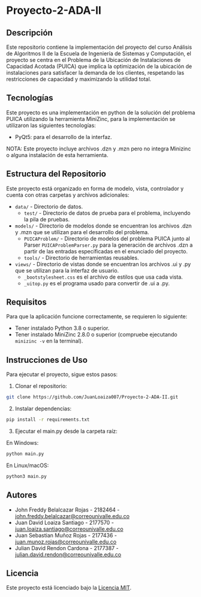 # Proyecto-2-ADA-II

## Descripción

Este repositorio contiene la implementación del proyecto del curso Análisis de Algoritmos II de la Escuela de Ingeniería de Sistemas y Computación, el proyecto se centra en el Problema de la Ubicación de Instalaciones de Capacidad Acotada (PUICA) que implica la optimización de la ubicación de instalaciones para satisfacer la demanda de los clientes, respetando las restricciones de capacidad y maximizando la utilidad total.

## Tecnologías

Este proyecto es una implementación en python de la solución del problema PUICA utilizando la herramienta MiniZinc, para la implementación se utilizaron las siguientes tecnologías:

- PyQt5: para el desarrollo de la interfaz.

NOTA: Este proyecto incluye archivos .dzn y .mzn pero no integra Minizinc o alguna instalación de esta herramienta.

## Estructura del Repositorio

Este proyecto está organizado en forma de modelo, vista, controlador y cuenta con otras carpetas y archivos adicionales:

- `data/` - Directorio de datos.
  - `test/` - Directorio de datos de prueba para el problema, incluyendo la pila de pruebas.
- `models/` - Directorio de modelos donde se encuentran los archivos .dzn y .mzn que se utilizan para el desarrollo del problema.
  - `PUICAProblem/` - Directorio de modelos del problema PUICA junto al Parser `PUICAProblemParser.py` para la generación de archivos .dzn a partir de las entradas específicadas en el enunciado del proyecto.
  - `tools/` - Directorio de herramientas reusables.
- `views/` - Directorio de vistas donde se encuentran los archivos .ui y .py que se utilizan para la interfaz de usuario.
  - `_bootstylesheet.css` es el archivo de estilos que usa cada vista.
  - `_uitop.py` es el programa usado para convertir de .ui a .py.

## Requisitos

Para que la aplicación funcione correctamente, se requieren lo siguiente:

- Tener instalado Python 3.8 o superior.
- Tener instalado MiniZinc 2.8.0 o superior (compruebe ejecutando `minizinc -v` en la terminal).

## Instrucciones de Uso

Para ejecutar el proyecto, sigue estos pasos:

1. Clonar el repositorio:

```bash
git clone https://github.com/JuanLoaiza007/Proyecto-2-ADA-II.git
```

2. Instalar dependencias:

```bash
pip install -r requirements.txt
```

3. Ejecutar el main.py desde la carpeta raíz:

En Windows:

```bash
python main.py
```

En Linux/macOS:

```bash
python3 main.py
```

## Autores

- John Freddy Belalcazar Rojas - 2182464 - john.freddy.belalcazar@correounivalle.edu.co
- Juan David Loaiza Santiago - 2177570 - juan.loaiza.santiago@correounivalle.edu.co
- Juan Sebastian Muñoz Rojas - 2177436 - juan.munoz.rojas@correounivalle.edu.co
- Julian David Rendon Cardona - 2177387 - julian.david.rendon@correounivalle.edu.co

## Licencia

Este proyecto está licenciado bajo la [Licencia MIT](https://opensource.org/licenses/MIT).
